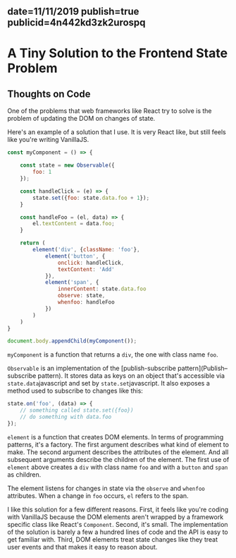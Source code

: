 date=11/11/2019
publish=true
publicid=4n442kd3zk2urospq
---

# A Tiny Solution to the Frontend State Problem
## Thoughts on Code

One of the problems that web frameworks like React try to
solve is the problem of updating the DOM on changes of state.

Here's an example of a solution that I use. It is very React like,
but still feels like you're writing VanillaJS.

```javascript
const myComponent = () => {

    const state = new Observable({
        foo: 1
    });

    const handleClick = (e) => {
        state.set({foo: state.data.foo + 1});
    }

    const handleFoo = (el, data) => {
        el.textContent = data.foo;
    }

    return (
        element('div', {className: 'foo'},
            element('button', {
                onclick: handleClick,
                textContent: 'Add'
            }),
            element('span', {
                innerContent: state.data.foo
                observe: state,
                whenfoo: handleFoo
            })
        )
    )
}

document.body.appendChild(myComponent());
```

`myComponent` is a function that returns a `div`, the one with class name `foo`.

`Observable` is an implementation of the [publish-subscribe pattern](Publish–subscribe pattern). It stores data as keys on an object that's accessible via `state.data`javascript and set by `state.set`javascript. It also exposes a method used to subscribe to changes like this:

```javascript
state.on('foo', (data) => {
    // something called state.set({foo})
    // do something with data.foo
});
```

`element` is a function that creates DOM elements. In terms of programming patterns, it's a factory. The first argument describes what kind of element to make. The second argument describes the attributes of the element. And all subsequent
arguments describe the children of the element. The first use of `element`
above creates a `div` with class name `foo` and with a `button` and `span` as children.

The element listens for changes in state via the `observe` and `whenfoo` attributes. When a change in `foo` occurs, `el` refers to the span.

I like this solution for a few different reasons. First, it feels like you're coding with VanillaJS because the DOM elements aren't wrapped by a framework specific class like React's `Component`. Second, it's small. The implementation of the solution is barely a few a hundred lines of code and the API is easy to get familiar with. Third, DOM elements treat state changes like they treat user events and that makes it easy to reason about.
